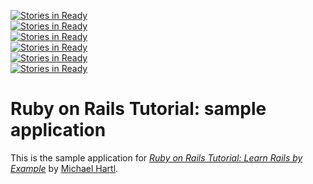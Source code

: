 [![Stories in Ready](http://badge.waffle.io/kmanzana/sample_app.png)](http://waffle.io/kmanzana/sample_app)  
[![Stories in Ready](http://badge.waffle.io/kmanzana/sample_app.png)](http://waffle.io/kmanzana/sample_app)  
[![Stories in Ready](http://badge.waffle.io/kmanzana/sample_app.png)](http://waffle.io/kmanzana/sample_app)  
[![Stories in Ready](http://badge.waffle.io/kmanzana/sample_app.png)](http://waffle.io/kmanzana/sample_app)  
[![Stories in Ready](http://badge.waffle.io/kmanzana/sample_app.png)](http://waffle.io/kmanzana/sample_app)  
[![Stories in Ready](http://badge.waffle.io/kmanzana/sample_app.png)](http://waffle.io/kmanzana/sample_app)  
# Ruby on Rails Tutorial: sample application

This is the sample application for
[*Ruby on Rails Tutorial: Learn Rails by Example*](http://railstutorial.org/)
by [Michael Hartl](http://michaelhartl.com/).